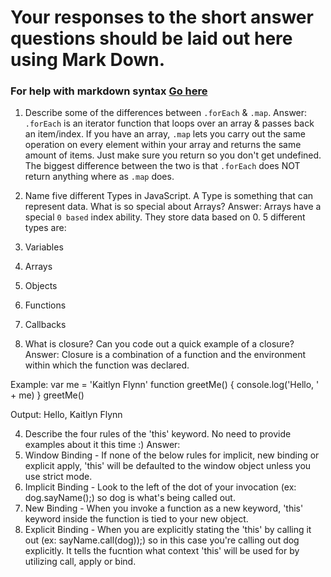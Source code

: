 # Your responses to the short answer questions should be laid out here using Mark Down.
### For help with markdown syntax [Go here](https://github.com/adam-p/markdown-here/wiki/Markdown-Cheatsheet)

1. Describe some of the differences between `.forEach` & `.map`.
Answer: `.forEach` is an iterator function that loops over an array & passes back an item/index. If you have an array, `.map` lets you carry out the same operation on every
element within your array and returns the same amount of items. Just make sure you return so you don't get undefined. 
The biggest difference between the two is that `.forEach` does NOT return anything where as `.map` does.

2. Name five different Types in JavaScript. A Type is something that can represent data. What is so special about Arrays?
Answer: Arrays have a special `0 based` index ability. They store data based on 0. 5 different types are:
1. Variables
2. Arrays
3. Objects
4. Functions
5. Callbacks

3. What is closure? Can you code out a quick example of a closure?
Answer: Closure is a combination of a function and the environment within which the function was declared.

Example:
var me = 'Kaitlyn Flynn'
function greetMe() {
    console.log('Hello, ' + me)
}
greetMe()

Output: Hello, Kaitlyn Flynn

4. Describe the four rules of the 'this' keyword. No need to provide examples about it this time :)
Answer:
1. Window Binding - If none of the below rules for implicit, new binding or explicit apply, 'this' will be defaulted to the window object unless you use strict mode.
2. Implicit Binding - Look to the left of the dot of your invocation (ex: dog.sayName();) so dog is what's being called out. 
3. New Binding - When you invoke a function as a new keyword, 'this' keyword inside the function is tied to your new object. 
4. Explicit Binding - When you are explicitly stating the 'this' by calling it out (ex: sayName.call(dog));) so in this case you're calling out dog explicitly. It tells the
fucntion what context 'this' will be used for by utilizing call, apply or bind.